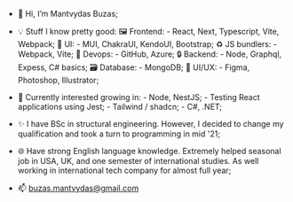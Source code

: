 - 👋 Hi, I’m Mantvydas Buzas; 

- 💡 Stuff I know pretty good:
      🖼️ Frontend:
      - React, Next, Typescript, Vite, Webpack;
      💄 UI:
      - MUI, ChakraUI, KendoUI, Bootstrap;
      ♻️ JS bundlers:
      - Webpack, Vite;
      🤖 Devops:
      - GitHub, Azure;
      🔒 Backend:
      - Node, Graphql, Expess, C# basics;
      🗃️ Database:
      - MongoDB;
      🎨 UI/UX:
      - Figma, Photoshop, Illustrator;
      
- 🌱 Currently interested growing in:
        - Node, NestJS;
        - Testing React applications using Jest;
        - Tailwind / shadcn;
        - C#, .NET;
      
- ✨ I have BSc in structural engineering. However, I decided to change my qualification and took a turn to programming in mid '21;

- 🌐 Have strong English language knowledge. Extremely helped seasonal job in USA, UK, and one semester of international studies. As well working in international tech company for almost full year;

- 📫 buzas.mantvydas@gmail.com
